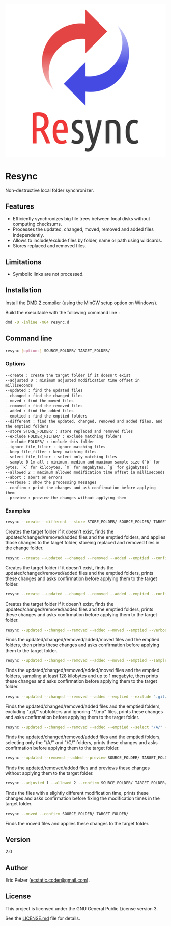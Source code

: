 ![](https://github.com/senselogic/RESYNC/blob/master/LOGO/resync.png)

# Resync

Non-destructive local folder synchronizer.

## Features

* Efficiently synchronizes big file trees between local disks without computing checksums.
* Processes the updated, changed, moved, removed and added files independently.
* Allows to include/exclude files by folder, name or path using wildcards.
* Stores replaced and removed files.

## Limitations

* Symbolic links are not processed.

## Installation

Install the [DMD 2 compiler](https://dlang.org/download.html) (using the MinGW setup option on Windows).

Build the executable with the following command line :

```bash
dmd -O -inline -m64 resync.d
```

## Command line

```bash
resync [options] SOURCE_FOLDER/ TARGET_FOLDER/
```

### Options

```
--create : create the target folder if it doesn't exist
--adjusted 0 : minimum adjusted modification time offset in milliseconds
--updated : find the updated files
--changed : find the changed files
--moved : find the moved files
--removed : find the removed files
--added : find the added files
--emptied : find the emptied folders
--different : find the updated, changed, removed and added files, and the emptied folders
--store STORE_FOLDER/ : store replaced and removed files
--exclude FOLDER_FILTER/ : exclude matching folders
--include FOLDER/ : include this folder
--ignore file_filter : ignore matching files
--keep file_filter : keep matching files
--select file_filter : select only matching files
--sample 0 1m all : minimum, medium and maximum sample size (`b` for bytes, `k` for kilobytes, `m` for megabytes, `g` for gigabytes)
--allowed 2 : maximum allowed modification time offset in milliseconds
--abort : abort on errors
--verbose : show the processing messages
--confirm : print the changes and ask confirmation before applying them
--preview : preview the changes without applying them
```

### Examples

```bash
resync --create --different --store STORE_FOLDER/ SOURCE_FOLDER/ TARGET_FOLDER/
```

Creates the target folder if it doesn't exist, finds the updated/changed/removed/added files and the emptied folders, and applies those changes to the target folder, storeing replaced and removed files in the change folder.

```bash
resync --create --updated --changed --removed --added --emptied --confirm SOURCE_FOLDER/ TARGET_FOLDER/
```

Creates the target folder if it doesn't exist, finds the updated/changed/removed/added files and the emptied folders, prints these changes and asks confirmation before applying them to the target folder.

```bash
resync --create --updated --changed --removed --added --emptied --confirm SOURCE_FOLDER/ TARGET_FOLDER/
```

Creates the target folder if it doesn't exist, finds the updated/changed/removed/added files and the emptied folders, prints these changes and asks confirmation before applying them to the target folder.

```bash
resync --updated --changed --removed --added --moved --emptied --verbose --confirm SOURCE_FOLDER/ TARGET_FOLDER/
```

Finds the updated/changed/removed/added/moved files and the emptied folders, then prints these changes and asks confirmation before applying them to the target folder.

```bash
resync --updated --changed --removed --added --moved --emptied --sample 128k 1m 1m --verbose --confirm SOURCE_FOLDER/ TARGET_FOLDER/
```

Finds the updated/changed/removed/added/moved files and the emptied folders, sampling at least 128 kilobytes and up to 1 megabyte, then prints these changes and asks confirmation before applying them to the target folder.

```bash
resync --updated --changed --removed --added --emptied --exclude ".git/" --ignore "*.tmp" --confirm SOURCE_FOLDER/ TARGET_FOLDER/
```

Finds the updated/changed/removed/added files and the emptied folders, excluding ".git/" subfolders and ignoring "\*.tmp" files, prints these changes and asks confirmation before applying them to the target folder.

```bash
resync --updated --changed --removed --added --emptied --select "/A/" --select "/C/" --confirm SOURCE_FOLDER/ TARGET_FOLDER/
```

Finds the updated/changed/removed/added files and the emptied folders, selecting only the "/A/" and "/C/" folders, prints these changes and asks confirmation before applying them to the target folder.

```bash
resync --updated --removed --added --preview SOURCE_FOLDER/ TARGET_FOLDER/
```

Finds the updated/removed/added files and previews these changes without applying them to the target folder.

```bash
resync --adjusted 1 --allowed 2 --confirm SOURCE_FOLDER/ TARGET_FOLDER/
```

Finds the files with a slightly different modification time, prints these changes and asks confirmation before fixing the modification times in the target folder.

```bash
resync --moved --confirm SOURCE_FOLDER/ TARGET_FOLDER/
```

Finds the moved files and applies these changes to the target folder.

## Version

2.0

## Author

Eric Pelzer (ecstatic.coder@gmail.com).

## License

This project is licensed under the GNU General Public License version 3.

See the [LICENSE.md](LICENSE.md) file for details.
